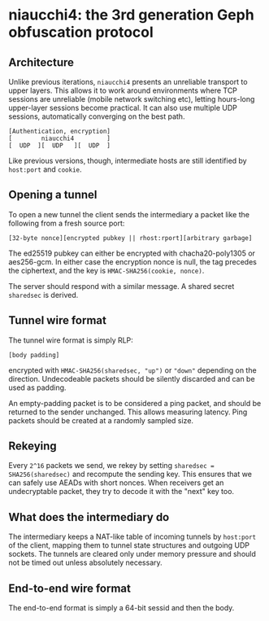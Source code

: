 # niaucchi4: the 3rd generation Geph obfuscation protocol

## Architecture

Unlike previous iterations, `niaucchi4` presents an unreliable transport to upper layers. This allows it to work around environments where TCP sessions are unreliable (mobile network switching etc), letting hours-long upper-layer sessions become practical. It can also use multiple UDP sessions, automatically converging on the best path.

```
[Authentication, encryption]
[        niaucchi4         ]
[  UDP  ][  UDP   ][  UDP  ]
```

Like previous versions, though, intermediate hosts are still identified by `host:port` and `cookie`.

## Opening a tunnel

To open a new tunnel the client sends the intermediary a packet like the following from a fresh source port:

```
[32-byte nonce][encrypted pubkey || rhost:rport][arbitrary garbage]
```

The ed25519 pubkey can either be encrypted with chacha20-poly1305 or aes256-gcm. In either case the encryption nonce is null, the tag precedes the ciphertext, and the key is `HMAC-SHA256(cookie, nonce)`.

The server should respond with a similar message. A shared secret `sharedsec` is derived.

## Tunnel wire format

The tunnel wire format is simply RLP:

```
[body padding]
```

encrypted with `HMAC-SHA256(sharedsec, "up")` or `"down"` depending on the direction. Undecodeable packets should be silently discarded and can be used as padding.

An empty-padding packet is to be considered a ping packet, and should be returned to the sender unchanged. This allows measuring latency. Ping packets should be created at a randomly sampled size.

## Rekeying

Every `2^16` packets we send, we rekey by setting `sharedsec = SHA256(sharedsec)` and recompute the sending key. This ensures that we can safely use AEADs with short nonces. When receivers get an undecryptable packet, they try to decode it with the "next" key too.

## What does the intermediary do

The intermediary keeps a NAT-like table of incoming tunnels by `host:port` of the client, mapping them to tunnel state structures and outgoing UDP sockets. The tunnels are cleared only under memory pressure and should not be timed out unless absolutely necessary.

## End-to-end wire format

The end-to-end format is simply a 64-bit sessid and then the body.